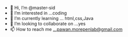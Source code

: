 - 👋 Hi, I’m @master-sid
- 👀 I’m interested in ...coding 
- 🌱 I’m currently learning ... html,css,Java
- 💞️ I’m looking to collaborate on ...yes
- 📫 How to reach me ...pawan.morepenlab@gmail.com

<!---
master-sid/master-sid is a ✨ special ✨ repository because its `README.md` (this file) appears on your GitHub profile.
You can click the Preview link to take a look at your changes.
--->
